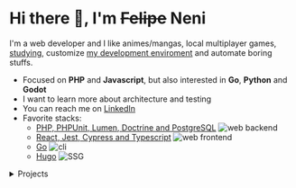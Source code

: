 
# Hi there 👋, I'm ~~Felipe~~ Neni

I'm a web developer and I like animes/mangas, local multiplayer games, [studying](http://neni.dev/ead), customize [my development enviroment](http://d.neni.dev) and automate boring stuffs.

- Focused on **PHP** and **Javascript**, but also interested in **Go**, **Python** and **Godot**
- I want to learn more about architecture and testing
- You can reach me on [LinkedIn](https://www.linkedin.com/in/nenitf/)
- Favorite stacks:
  - [PHP, PHPUnit, Lumen, Doctrine and PostgreSQL](https://github.com/nenitf/elefanteca_api) ![web backend](https://img.shields.io/badge/%20-web%20backend-blue)
  - [React, Jest, Cypress and Typescript](https://github.com/nenitf/isb-conecta_ui) ![web frontend](https://img.shields.io/badge/%20-web%20frontend-blue)
  - [Go](https://github.com/nenitf/devtome) ![cli](https://img.shields.io/badge/%20-CLI-blue)
  - [Hugo](https://github.com/nenitf/blog_projeto-bilingue) ![SSG](https://img.shields.io/badge/%20-SSG-blue)

<details>
  <summary>Projects</summary>

| Project                                                                  | Type        | First commit | WIP |
|--------------------------------------------------------------------------|-------------|--------------|-----|
| [Clover report viewer](https://codepen.io/nenitf/full/NWwYQoz)           | Tool        | 2022-02-21   |     |
| [Conceitorio](https://github.com/nenitf/conceitorio)                     | System      | 2021-12-21   | :x: |
| [English learning blog](https://github.com/nenitf/blog_projeto-bilingue) | Static site | 2021-12-02   | :x: |
| [Devtome](https://github.com/nenitf/devtome)                             | Tool        | 2021-10-14   |     |
| [Emojicom specification](https://github.com/nenitf/emojicom)             | Static site | 2021-10-07   |     |
| [JUnit report viewer](https://codepen.io/nenitf/full/GREQZRd)            | Tool        | 2021-09-17   |     |
| [Elefanteca API](https://github.com/nenitf/elefanteca_api)               | System      | 2021-09-10   | :x: |
| [Dailypong](https://github.com/nenitf/dailypong)                         | Tool        | 2021-08-24   |     |
| [Localspa](https://github.com/nenitf/localspa)                           | Tool        | 2021-06-30   |     |
| [Zombicards](https://github.com/jooaopc/zombicards)                      | Tool        | 2021-06-16   |     |
| [Quem vai](https://github.com/nenitf/quemvai)                            | Tool        | 2021-06-15   |     |
| [Curriculum Vitae](https://github.com/nenitf/cv)                         | Static site | 2021-03-29   |     |
| [Snippets blog](https://github.com/nenitf/blog_snippets)                 | Static site | 2021-03-18   |     |
| [ISB Conecta](https://github.com/nenitf/isb-conecta)                     | System      | 2021-01-08   | :x: |
| [Esquecicio](https://github.com/nenitf/esquecicio)                       | Tool        | 2020-11-03   |     |
| [My portfolio](https://github.com/nenitf/nenitf.github.io)               | Static site | 2019-02-13   |     |
| [Rancho](https://github.com/nenitf/rancho)                               | Tool        | 2018-06-30   | :x: |
| [Kamas](https://github.com/nenitf/kamas)                                 | Tool        | 2018-01-11   |     |
| [

</details>
